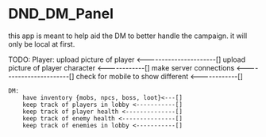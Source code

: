 # DND_DM_Panel
this app is meant to help aid the DM to better handle the campaign.  it will only be local at first. 

TODO:
    Player:
        upload picture of player <----------------------[]
        upload picture of player character <------------[]
        make server connections <-----------------------[] 
        check for mobile to show different <------------[]

    DM:
        have inventory {mobs, npcs, boss, loot}<---[]
        keep track of players in lobby <-----------[]
        keep track of player health <--------------[]
        keep track of enemy health <---------------[]
        keep track of enemies in lobby <-----------[]

